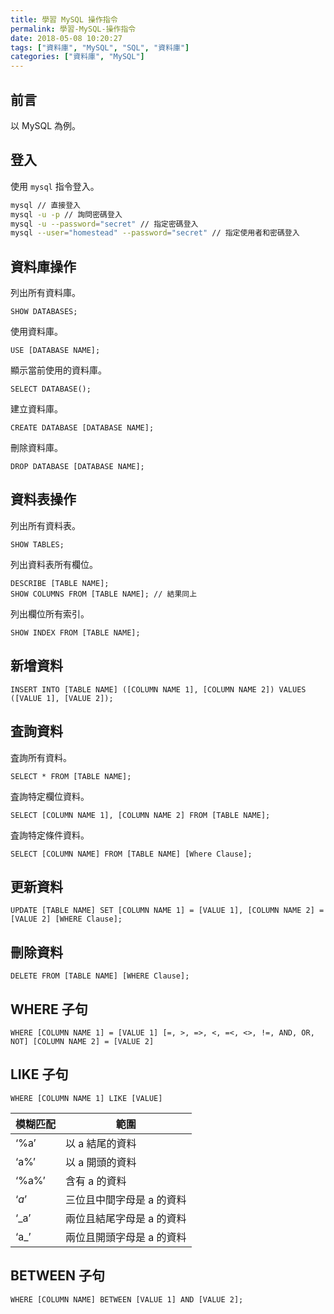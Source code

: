 ```yaml
---
title: 學習 MySQL 操作指令
permalink: 學習-MySQL-操作指令
date: 2018-05-08 10:20:27
tags: ["資料庫", "MySQL", "SQL", "資料庫"]
categories: ["資料庫", "MySQL"]
---
```


## 前言

以 MySQL 為例。

## 登入

使用 `mysql` 指令登入。

```BASH
mysql // 直接登入
mysql -u -p // 詢問密碼登入
mysql -u --password="secret" // 指定密碼登入
mysql --user="homestead" --password="secret" // 指定使用者和密碼登入
```

## 資料庫操作

列出所有資料庫。

```MYSQL
SHOW DATABASES;
```

使用資料庫。

```MYSQL
USE [DATABASE NAME];
```

顯示當前使用的資料庫。

```MYSQL
SELECT DATABASE();
```

建立資料庫。

```MYSQL
CREATE DATABASE [DATABASE NAME];
```

刪除資料庫。

```MYSQL
DROP DATABASE [DATABASE NAME];
```

## 資料表操作

列出所有資料表。

```MYSQL
SHOW TABLES;
```

列出資料表所有欄位。

```MYSQL
DESCRIBE [TABLE NAME];
SHOW COLUMNS FROM [TABLE NAME]; // 結果同上
```

列出欄位所有索引。

```MYSQL
SHOW INDEX FROM [TABLE NAME];
```

## 新增資料

```MYSQL
INSERT INTO [TABLE NAME] ([COLUMN NAME 1], [COLUMN NAME 2]) VALUES ([VALUE 1], [VALUE 2]);
```

## 査詢資料

査詢所有資料。

```MYSQL
SELECT * FROM [TABLE NAME];
```

査詢特定欄位資料。

```MYSQL
SELECT [COLUMN NAME 1], [COLUMN NAME 2] FROM [TABLE NAME];
```

査詢特定條件資料。

```MYSQL
SELECT [COLUMN NAME] FROM [TABLE NAME] [Where Clause];
```

## 更新資料

```MYSQL
UPDATE [TABLE NAME] SET [COLUMN NAME 1] = [VALUE 1], [COLUMN NAME 2] = [VALUE 2] [WHERE Clause];
```

## 刪除資料

```MYSQL
DELETE FROM [TABLE NAME] [WHERE Clause];
```

## WHERE 子句

```MYSQL
WHERE [COLUMN NAME 1] = [VALUE 1] [=, >, =>, <, =<, <>, !=, AND, OR, NOT] [COLUMN NAME 2] = [VALUE 2]
```

## LIKE 子句

```MYSQL
WHERE [COLUMN NAME 1] LIKE [VALUE]
```

| 模糊匹配 | 範圍 |
| --- | --- |
| ‘%a’ | 以 a 結尾的資料 |
| ‘a%’ | 以 a 開頭的資料 |
| ‘%a%’ | 含有 a 的資料 |
| ‘_a_’ | 三位且中間字母是 a 的資料 |
| ‘\_a’ | 兩位且結尾字母是 a 的資料 |
| ‘a\_’ | 兩位且開頭字母是 a 的資料 |

## BETWEEN 子句

```MYSQL
WHERE [COLUMN NAME] BETWEEN [VALUE 1] AND [VALUE 2];
```
